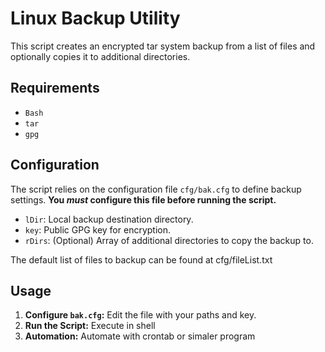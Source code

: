 # Linux Backup Utility

This script creates an encrypted tar system backup from a list of files and optionally copies it to additional directories.

## Requirements

*   `Bash`
*   `tar`
*   `gpg`

## Configuration

The script relies on the configuration file `cfg/bak.cfg` to define backup settings. **You *must* configure this file before running the script.**

*   `lDir`: Local backup destination directory.
*   `key`: Public GPG key for encryption.
*   `rDirs`: (Optional) Array of additional directories to copy the backup to.

The default list of files to backup can be found at cfg/fileList.txt


## Usage

1.  **Configure `bak.cfg`:** Edit the file with your paths and key.
2.  **Run the Script:** Execute in shell
3.  **Automation:** Automate with crontab or simaler program

